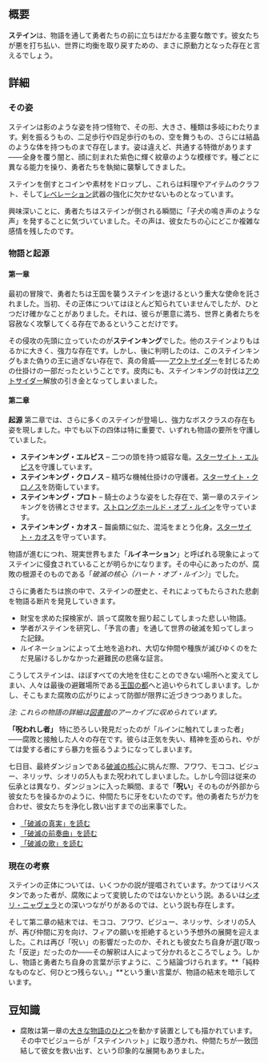 <!-- title: ステインと腐敗 -->

<!-- quote: 普通は見知らぬ奴が部屋に入ってきて、いきなり殴ってきたりはしない。 -->

<!-- chapters: -1 -->

<!-- images: (ステイン全景 #1), (ステイン全景 #2), (ステイン コンセプトアート), (チャプター1トレーラーのステイン) --->

<!-- model: false -->

## 概要

**ステイン**は、物語を通して勇者たちの前に立ちはだかる主要な敵です。彼女たちが悪を打ち払い、世界に均衡を取り戻すための、まさに原動力となった存在と言えるでしょう。

## 詳細

### その姿

ステインは影のような姿を持つ怪物で、その形、大きさ、種類は多岐にわたります。剣を振るうもの、二足歩行や四足歩行のもの、空を舞うもの、さらには結晶のような体を持つものまで存在します。姿は違えど、共通する特徴があります――全身を覆う闇と、顔に刻まれた紫色に輝く紋章のような模様です。種ごとに異なる能力を操り、勇者たちを執拗に襲撃してきました。

ステインを倒すとコインや素材をドロップし、これらは料理やアイテムのクラフト、そして[レベレーション](#entry:revelations-entry)武器の強化に欠かせないものとなっています。

興味深いことに、勇者たちはステインが倒される瞬間に「子犬の鳴き声のような声」を発することに気づいていました。その声は、彼女たちの心にどこか複雑な感情を残したのです。

### 物語と起源

#### 第一章

最初の冒険で、勇者たちは王国を襲うステインを退けるという重大な使命を託されました。当初、その正体についてはほとんど知られていませんでしたが、ひとつだけ確かなことがありました。それは、彼らが悪意に満ち、世界と勇者たちを容赦なく攻撃してくる存在であるということだけです。

その侵攻の先頭に立っていたのが**ステインキング**でした。他のステインよりもはるかに大きく、強力な存在です。しかし、後に判明したのは、このステインキングもまた偽りの王に過ぎない存在で、真の脅威――[アウトサイダー](#entry:outsider-entry)を封じるための仕掛けの一部だったということです。皮肉にも、ステインキングの討伐は[アウトサイダー](#entry:outsider-entry)解放の引き金となってしまいました。

#### 第二章

**起源**
第二章では、さらに多くのステインが登場し、強力なボスクラスの存在も姿を現しました。中でも以下の四体は特に重要で、いずれも物語の要所を守護していました。

-   **ステインキング・エルピス** – 二つの頭を持つ威容な竜。[スターサイト・エルピス](#entry:star-site-elpis-entry)を守護しています。
-   **ステインキング・クロノス** – 精巧な機械仕掛けの守護者。[スターサイト・クロノス](#entry:star-site-chronos-entry)を防衛しています。
-   **ステインキング・プロト** – 騎士のような姿をした存在で、第一章のステインキングを彷彿とさせます。[ストロングホールド・オブ・ルイン](#entry:stronghold-of-ruin-entry)を守っています。
-   **ステインキング・カオス** – 齧歯類に似た、混沌をまとう化身。[スターサイト・カオス](#entry:star-site-chaos-entry)を守っています。

物語が進むにつれ、現実世界もまた「**ルイネーション**」と呼ばれる現象によってステインに侵食されていることが明らかになります。その中心にあったのが、腐敗の根源そのものである「_破滅の核心（ハート・オブ・ルイン）_」でした。

さらに勇者たちは旅の中で、ステインの歴史と、それによってもたらされた悲劇を物語る断片を発見していきます。

-   財宝を求めた探検家が、誤って腐敗を掘り起こしてしまった悲しい物語。
-   学者がステインを研究し、「予言の書」を通して世界の破滅を知ってしまった記録。
-   ルイネーションによって土地を追われ、大切な仲間や種族が滅びゆくのをただ見届けるしかなかった避難民の悲痛な証言。

こうしてステインは、ほぼすべての大地を住むことのできない場所へと変えてしまい、人々は最後の避難場所である[王国の都](#entry:libestal-ancient-entry)へと追いやられてしまいます。しかし、そこもまた腐敗の広がりによって防御が限界に近づきつつありました。

_注: これらの物語の詳細は[図書館](#entry:library-entry)のアーカイブに収められています。_

**「呪われし者」**
特に恐ろしい発見だったのが「ルインに触れてしまった者」――腐敗と接触した人々の存在です。彼らは正気を失い、精神を歪められ、やがては愛する者にすら暴力を振るうようになってしまいます。

七日目、最終ダンジョンである[破滅の核心](#entry:heart-of-ruin-entry)に挑んだ際、フワワ、モココ、ビジュー、ネリッサ、シオリの5人もまた呪われてしまいました。しかし今回は従来の伝承とは異なり、ダンジョンに入った瞬間、まるで「**呪い**」そのものが外部から彼女たちを操るかのように、仲間たちに牙をむいたのです。他の勇者たちが力を合わせ、彼女たちを浄化し救い出すまでの出来事でした。

-   [「破滅の真実」を読む](#text:the-truth-of-ruin)
-   [「破滅の前奏曲」を読む](#text:prelude-of-ruin)
-   [「破滅の歌」を読む](#text:song-of-ruin)

### 現在の考察

ステインの正体については、いくつかの説が提唱されています。かつてはリベスタンであった者が、腐敗によって変貌したのではないかという説。あるいは[シオリ・ニャヴェラ](https://www.reddit.com/r/Hololive/comments/1fbq036/enreco_theory_about_the-stains/)との深いつながりがあるのでは、という説も存在します。

そして第二章の結末では、モココ、フワワ、ビジュー、ネリッサ、シオリの5人が、再び仲間に刃を向け、フィアの願いを拒絶するという予想外の展開を迎えました。これは再び「呪い」の影響だったのか、それとも彼女たち自身が選び取った「反逆」だったのか――その解釈は人によって分かれるところでしょう。しかし、物語と勇者たち自身の言葉が示すように、こう結論づけられます。**「純粋なものなど、何ひとつ残らない。」**という重い言葉が、物語の結末を暗示しています。

## 豆知識

-   腐敗は第一章の[大きな物語のひとつ](#entry:the-corruption-entry)を動かす装置としても描かれています。その中でビジューらが「ステインハット」に取り憑かれ、仲間たちが一致団結して彼女を救い出す、という印象的な展開もありました。